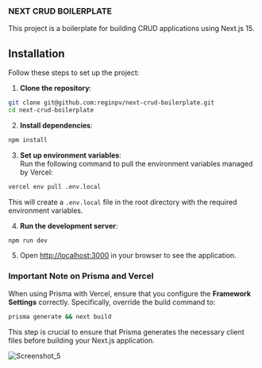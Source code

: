### NEXT CRUD BOILERPLATE

This project is a boilerplate for building CRUD applications using Next.js 15.

## Installation

Follow these steps to set up the project:

1. **Clone the repository**:
  ```bash
  git clone git@github.com:reginpv/next-crud-boilerplate.git
  cd next-crud-boilerplate
  ```

2. **Install dependencies**:
  ```bash
  npm install
  ```

3. **Set up environment variables**:  
  Run the following command to pull the environment variables managed by Vercel:  
  ```bash
  vercel env pull .env.local
  ```  
  This will create a `.env.local` file in the root directory with the required environment variables.

4. **Run the development server**:
  ```bash
  npm run dev
  ```

5. Open [http://localhost:3000](http://localhost:3000) in your browser to see the application.

### Important Note on Prisma and Vercel

When using Prisma with Vercel, ensure that you configure the **Framework Settings** correctly. Specifically, override the build command to:

```bash
prisma generate && next build
```

This step is crucial to ensure that Prisma generates the necessary client files before building your Next.js application.


![Screenshot_5](https://github.com/user-attachments/assets/060032fb-05a8-4be4-a44e-b8d549ee78c5)

